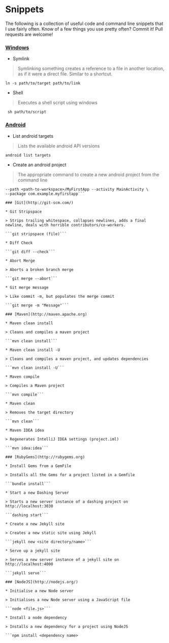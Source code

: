 Snippets
========

The following is a collection of useful code and command line snippets that I use fairly often. Know of a few things you use pretty often? Commit it! Pull requests are welcome!

### [Windows](http://windows.microsoft.com/en-au/windows/home)

* Symlink

> Symlinking something creates a reference to a file in another location, as if it were a direct file. Similar to a shortcut.

```ln -s path/to/target path/to/link```

* Shell
> Executes a shell script using windows

``` sh path/to/script```

### [Android](http://developer.android.com/)

* List android targets

> Lists the available android API versions

```android list targets```

* Create an android project

> The appropriate command to create a new android project from the command line

```android create project --target <target-id> --name MyFirstApp \
--path <path-to-workspace>/MyFirstApp --activity MainActivity \
--package com.example.myfirstapp```

### [Git](http://git-scm.com/)

* Git Stripspace

> Strips trailing whitespace, collapses newlines, adds a final newline, deals with horrible contributors/co-workers.

```git stripspace (file)```

* Diff Check

```git diff --check```

* Abort Merge

> Aborts a broken branch merge

```git merge --abort```

* Git merge message

> Like commit -m, but populates the merge commit

```git merge -m "Message"```

### [Maven](http://maven.apache.org)

* Maven clean install

> Cleans and compiles a maven project

```mvn clean install```

* Maven clean install -U

> Cleans and compiles a maven project, and updates dependencies

```mvn clean install -U```

* Maven compile

> Compiles a Maven project

```mvn compile```

* Maven clean

> Removes the target directory

```mvn clean```

* Maven IDEA idea

> Regenerates IntelliJ IDEA settings (project.iml)

```mvn idea:idea```

### [RubyGems](http://rubygems.org)

* Install Gems from a GemFile

> Installs all the Gems for a project listed in a Gemfile

```bundle install```

* Start a new Dashing Server

> Starts a new server instance of a dashing project on http://localhost:3030

```dashing start```

* Create a new Jekyll site

> Creates a new static site using Jekyll

```jekyll new <site directory/name>```

* Serve up a jekyll site

> Serves a new server instance of a jekyll site on http://localhost:4000

```jekyll serve```

### [NodeJS](http://nodejs.org/)

* Initialise a new Node server

> Initialises a new Node server using a JavaScript file

```node <file.js>```

* Install a node dependency

> Installs a new dependency for a project using NodeJS

```npm install <dependency name>

